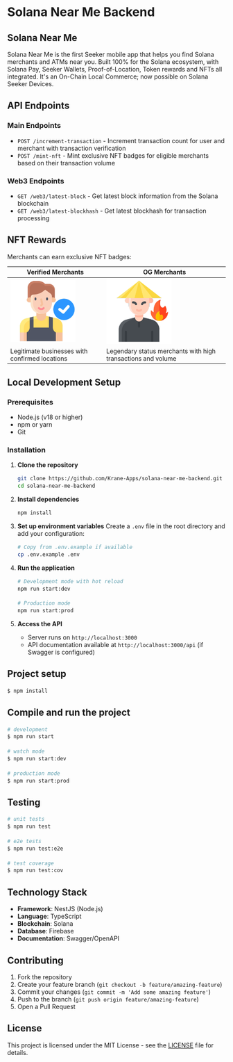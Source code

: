 # Solana Near Me Backend

## Solana Near Me

Solana Near Me is the first Seeker mobile app that helps you find Solana merchants and ATMs near you. Built 100% for the Solana ecosystem, with Solana Pay, Seeker Wallets, Proof-of-Location, Token rewards and NFTs all integrated. It's an On-Chain Local Commerce; now possible on Solana Seeker Devices.

## API Endpoints

### Main Endpoints
- `POST /increment-transaction` - Increment transaction count for user and merchant with transaction verification
- `POST /mint-nft` - Mint exclusive NFT badges for eligible merchants based on their transaction volume

### Web3 Endpoints
- `GET /web3/latest-block` - Get latest block information from the Solana blockchain
- `GET /web3/latest-blockhash` - Get latest blockhash for transaction processing

## NFT Rewards
Merchants can earn exclusive NFT badges:

| **Verified Merchants** | **OG Merchants** |
|------------------------|------------------|
| <img src="assets/verified-merchant.png" alt="Verified Merchant Badge" width="150"> | <img src="assets/og-merchant.png" alt="OG Merchant Badge" width="150"> |
| Legitimate businesses with confirmed locations | Legendary status merchants with high transactions and volume |

## Local Development Setup

### Prerequisites
- Node.js (v18 or higher)
- npm or yarn
- Git

### Installation

1. **Clone the repository**
   ```bash
   git clone https://github.com/Krane-Apps/solana-near-me-backend.git
   cd solana-near-me-backend
   ```

2. **Install dependencies**
   ```bash
   npm install
   ```

3. **Set up environment variables**
   Create a `.env` file in the root directory and add your configuration:
   ```bash
   # Copy from .env.example if available
   cp .env.example .env
   ```

4. **Run the application**
   ```bash
   # Development mode with hot reload
   npm run start:dev
   
   # Production mode
   npm run start:prod
   ```

5. **Access the API**
   - Server runs on `http://localhost:3000`
   - API documentation available at `http://localhost:3000/api` (if Swagger is configured)

## Project setup

```bash
$ npm install
```

## Compile and run the project

```bash
# development
$ npm run start

# watch mode
$ npm run start:dev

# production mode
$ npm run start:prod
```

## Testing

```bash
# unit tests
$ npm run test

# e2e tests
$ npm run test:e2e

# test coverage
$ npm run test:cov
```

## Technology Stack

- **Framework**: NestJS (Node.js)
- **Language**: TypeScript
- **Blockchain**: Solana
- **Database**: Firebase
- **Documentation**: Swagger/OpenAPI

## Contributing

1. Fork the repository
2. Create your feature branch (`git checkout -b feature/amazing-feature`)
3. Commit your changes (`git commit -m 'Add some amazing feature'`)
4. Push to the branch (`git push origin feature/amazing-feature`)
5. Open a Pull Request

## License

This project is licensed under the MIT License - see the [LICENSE](LICENSE) file for details.
